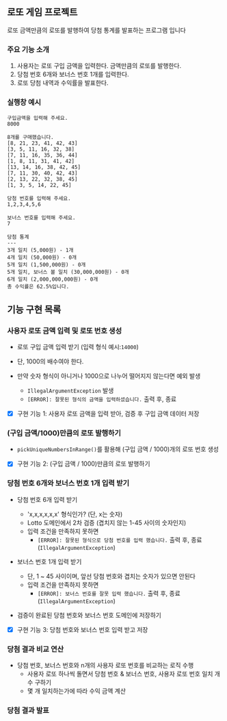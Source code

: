 ## 로또 게임 프로젝트

로또 금액만큼의 로또를 발행하여 당첨 통계를 발표하는 프로그램 입니다
 
### 주요 기능 소개

1. 사용자는 로또 구입 금액을 입력한다. 금액만큼의 로또를 발행한다.
2. 당첨 번호 6개와 보너스 번호 1개를 입력한다.
3. 로또 당첨 내역과 수익률을 발표한다.

### 실행창 예시

```
구입금액을 입력해 주세요.
8000

8개를 구매했습니다.
[8, 21, 23, 41, 42, 43] 
[3, 5, 11, 16, 32, 38] 
[7, 11, 16, 35, 36, 44] 
[1, 8, 11, 31, 41, 42] 
[13, 14, 16, 38, 42, 45] 
[7, 11, 30, 40, 42, 43] 
[2, 13, 22, 32, 38, 45] 
[1, 3, 5, 14, 22, 45]

당첨 번호를 입력해 주세요.
1,2,3,4,5,6

보너스 번호를 입력해 주세요.
7

당첨 통계
---
3개 일치 (5,000원) - 1개
4개 일치 (50,000원) - 0개
5개 일치 (1,500,000원) - 0개
5개 일치, 보너스 볼 일치 (30,000,000원) - 0개
6개 일치 (2,000,000,000원) - 0개
총 수익률은 62.5%입니다.
```

## 기능 구현 목록

### 사용자 로또 금액 입력 및 로또 번호 생성

- 로또 구입 금액 입력 받기 (입력 형식 예시:`14000`)
- 단, 1000의 배수여야 한다.
      
- 만약 숫자 형식이 아니거나 1000으로 나누어 떨어지지 않는다면 예외 발생
  - `IllegalArgumentException` 발생
  - `[ERROR]: 잘못된 형식의 금액을 입력하셨습니다.` 출력 후, 종료
  
- [X] 구현 기능 1: 사용자 로또 금액을 입력 받아, 검증 후 구입 금액 데이터 저장

### (구입 금액/1000)만큼의 로또 발행하기

- `pickUniqueNumbersInRange()`를 활용해 (구입 금액 / 1000)개의 로또 번호 생성 

- [X] 구현 기능 2: (구입 금액 / 1000)만큼의 로또 발행하기

### 당첨 번호 6개와 보너스 번호 1개 입력 받기

- 당첨 번호 6개 입력 받기
    - 'x,x,x,x,x,x' 형식인가? (단, x는 숫자)
    - Lotto 도메인에서 2차 검증 (겹치지 않는 1-45 사이의 숫자인지)
    - 입력 조건을 만족하지 못하면
        - `[ERROR]: 잘못된 형식으로 당첨 번호를 입력 했습니다.` 출력 후, 종료 (`IllegalArgumentException`)

- 보너스 번호 1개 입력 받기
    - 단, 1 ~ 45 사이이며, 앞선 당첨 번호와 겹치는 숫자가 있으면 안된다
    - 입력 조건을 만족하지 못하면
        - `[ERROR]: 보너스 번호를 잘못 입력 했습니다.` 출력 후, 종료 (`IllegalArgumentException`)

- 검증이 완료된 당첨 번호와 보너스 번호 도메인에 저장하기
    
- [X] 구현 기능 3: 당첨 번호와 보너스 번호 입력 받고 저장

### 당첨 결과 비교 연산

- 당첨 번호, 보너스 번호와 n개의 사용자 로또 번호를 비교하는 로직 수행
    - 사용자 로또 하나씩 돌면서 당첨 번호 & 보너스 번호, 사용자 로또 번호 일치 개수 구하기
    - 몇 개 일치하는가에 따라 수익 금액 계산
    
    
### 당첨 결과 발표

